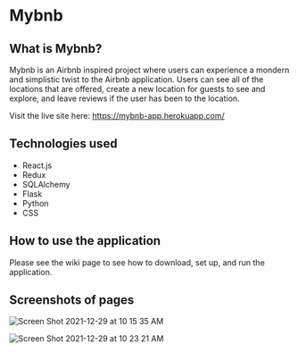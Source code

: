 # Mybnb

## What is Mybnb?

Mybnb is an Airbnb inspired project where users can experience a mondern and simplistic twist to the Airbnb application. Users can see all of the locations that are offered, create a new location for guests to see and explore, and leave reviews if the user has been to the location. 

Visit the live site here: https://mybnb-app.herokuapp.com/

## Technologies used

* React.js
* Redux
* SQLAlchemy
* Flask
* Python
* CSS

## How to use the application

Please see the wiki page to see how to download, set up, and run the application. 


## Screenshots of pages

![Screen Shot 2021-12-29 at 10 15 35 AM](https://user-images.githubusercontent.com/81453687/147687151-cc84bdb7-15d1-4f73-b777-d82a85e1bb65.png)

![Screen Shot 2021-12-29 at 10 23 21 AM](https://user-images.githubusercontent.com/81453687/147687180-60fa9230-c9d4-4a3d-bd03-32299cd8beec.png)
